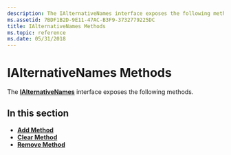 ```yaml
---
description: The IAlternativeNames interface exposes the following methods.
ms.assetid: 7BDF1B2D-9E11-47AC-B3F9-3732779225DC
title: IAlternativeNames Methods
ms.topic: reference
ms.date: 05/31/2018
---
```


# IAlternativeNames Methods

The [**IAlternativeNames**](/windows/desktop/api/CertEnroll/nn-certenroll-ialternativenames) interface exposes the following methods.

## In this section

-   [**Add Method**](/windows/desktop/api/CertEnroll/nf-certenroll-ialternativenames-add)
-   [**Clear Method**](/windows/desktop/api/CertEnroll/nf-certenroll-ialternativenames-clear)
-   [**Remove Method**](/windows/desktop/api/CertEnroll/nf-certenroll-ialternativenames-remove)

 

 



